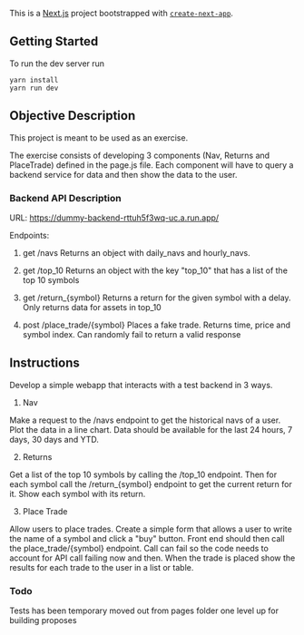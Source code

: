 This is a [Next.js](https://nextjs.org/) project bootstrapped with [`create-next-app`](https://github.com/vercel/next.js/tree/canary/packages/create-next-app).

## Getting Started

To run the dev server run
```
yarn install
yarn run dev
```

## Objective Description
This project is meant to be used as an exercise.

The exercise consists of developing 3 components (Nav, Returns and PlaceTrade) defined in the page.js file. Each component will have to query a backend service for data and then show the data to the user.

### Backend API Description
URL: https://dummy-backend-rttuh5f3wq-uc.a.run.app/

Endpoints:

1. get /navs
Returns an object with daily_navs and hourly_navs.

2. get /top_10
Returns an object with the key "top_10" that has a list of the top 10 symbols

3. get /return_{symbol}
Returns a return for the given symbol with a delay.
Only returns data for assets in top_10

4. post /place_trade/{symbol}
Places a fake trade. Returns time, price and symbol index.
Can randomly fail to return a valid response

## Instructions
Develop a simple webapp that interacts with a test backend in 3 ways.
1. Nav

Make a request to the /navs endpoint to get the historical navs of a user. Plot the data in a line chart.
Data should be available for the last 24 hours, 7 days, 30 days and YTD.

2. Returns

Get a list of the top 10 symbols by calling the /top_10 endpoint. Then for each symbol call the /return_{symbol} endpoint to get the current return for it. Show each symbol with its return.

3. Place Trade

Allow users to place trades. Create a simple form that allows a user to write the name of a symbol and click a "buy" button. Front end should then call the place_trade/{symbol} endpoint. Call can fail so the code needs to account for API call failing now and then. When the trade is placed show the results for each trade to the user in a list or table. 

### Todo
Tests has been temporary moved out from pages folder one level up for building proposes
